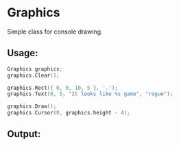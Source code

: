 # Graphics
Simple class for console drawing.

## Usage:
```c++
Graphics graphics;
graphics.Clear();

graphics.Rect({ 0, 0, 10, 5 }, '.');
graphics.Text(0, 5, "It looks like %s game", "rogue");

graphics.Draw();
graphics.Cursor(0, graphics.height - 4);
```
## Output:
